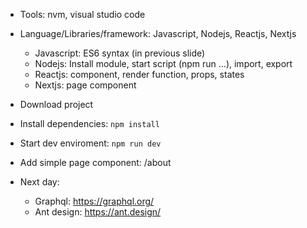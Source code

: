 - Tools: nvm, visual studio code
- Language/Libraries/framework: Javascript, Nodejs, Reactjs, Nextjs
  - Javascript: ES6 syntax (in previous slide)
  - Nodejs: Install module, start script (npm run ...), import, export
  - Reactjs: component, render function, props, states
  - Nextjs: page component
- Download project
- Install dependencies: `npm install`
- Start dev enviroment: `npm run dev`
- Add simple page component: /about

- Next day:
  - Graphql: https://graphql.org/
  - Ant design: https://ant.design/
